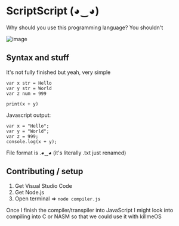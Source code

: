 # ScriptScript (◕‿◕)

Why should you use this programming language? You shouldn't

![image](https://github.com/user-attachments/assets/93ff3c58-f16d-4b61-8235-4e0d658c552b)

## Syntax and stuff

It's not fully finished but yeah, very simple
```
var x str = Hello
var y str = World
var z num = 999

print(x + y)
```
Javascript output:
```
var x = "Hello";
var y = "World";
var z = 999;
console.log(x + y);
```

File format is .◕‿◕ (it's literally .txt just renamed)

## Contributing / setup
1. Get Visual Studio Code
2. Get Node.js
3. Open terminal => `node compiler.js`

Once I finish the compiler/transpiler into JavaScript I might look into compiling into C or NASM so that we could use it with killmeOS
